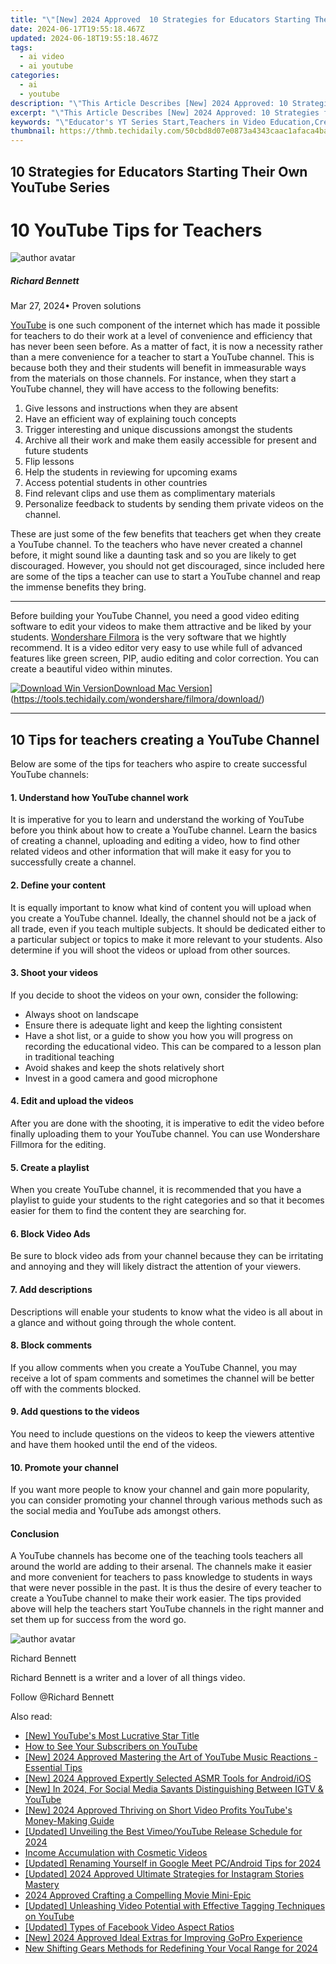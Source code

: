 ```yaml
---
title: "\"[New] 2024 Approved  10 Strategies for Educators Starting Their Own YouTube Series\""
date: 2024-06-17T19:55:18.467Z
updated: 2024-06-18T19:55:18.467Z
tags:
  - ai video
  - ai youtube
categories:
  - ai
  - youtube
description: "\"This Article Describes [New] 2024 Approved: 10 Strategies for Educators Starting Their Own YouTube Series\""
excerpt: "\"This Article Describes [New] 2024 Approved: 10 Strategies for Educators Starting Their Own YouTube Series\""
keywords: "\"Educator's YT Series Start,Teachers in Video Education,Creating Educational Channels,Strategies for Educators Online,Building Teacher YouTube Presence,Starting Edu-Content on YouTube,10 Tactics for Teachers’ Webseries\""
thumbnail: https://thmb.techidaily.com/50cbd8d07e0873a4343caac1afaca4ba3bdd492ab0995e73547b18cbc746d1e9.png
---
```


## 10 Strategies for Educators Starting Their Own YouTube Series

# 10 YouTube Tips for Teachers

![author avatar](https://images.wondershare.com/filmora/article-images/richard-bennett.jpg)

##### Richard Bennett

 Mar 27, 2024• Proven solutions

[YouTube](https://tools.techidaily.com/wondershare/filmora/download/) is one such component of the internet which has made it possible for teachers to do their work at a level of convenience and efficiency that has never been seen before. As a matter of fact, it is now a necessity rather than a mere convenience for a teacher to start a YouTube channel. This is because both they and their students will benefit in immeasurable ways from the materials on those channels. For instance, when they start a YouTube channel, they will have access to the following benefits:

1. Give lessons and instructions when they are absent
2. Have an efficient way of explaining touch concepts
3. Trigger interesting and unique discussions amongst the students
4. Archive all their work and make them easily accessible for present and future students
5. Flip lessons
6. Help the students in reviewing for upcoming exams
7. Access potential students in other countries
8. Find relevant clips and use them as complimentary materials
9. Personalize feedback to students by sending them private videos on the channel.
  
 These are just some of the few benefits that teachers get when they create a YouTube channel. To the teachers who have never created a channel before, it might sound like a daunting task and so you are likely to get discouraged. However, you should not get discouraged, since included here are some of the tips a teacher can use to start a YouTube channel and reap the immense benefits they bring.

---

 Before building your YouTube Channel, you need a good video editing software to edit your videos to make them attractive and be liked by your students. [Wondershare Filmora](https://tools.techidaily.com/wondershare/filmora/download/) is the very software that we hightly recommend. It is a video editor very easy to use while full of advanced features like green screen, PIP, audio editing and color correction. You can create a beautiful video within minutes.

[![Download Win Version](https://images.wondershare.com/filmora/guide/download-btn-win.jpg)](https://tools.techidaily.com/wondershare/filmora/download/)[Download Mac Version](https://images.wondershare.com/filmora/guide/download-btn-mac.jpg)](https://tools.techidaily.com/wondershare/filmora/download/)

---

## 10 Tips for teachers creating a YouTube Channel

 Below are some of the tips for teachers who aspire to create successful YouTube channels:

#### 1\. Understand how YouTube channel work

 It is imperative for you to learn and understand the working of YouTube before you think about how to create a YouTube channel. Learn the basics of creating a channel, uploading and editing a video, how to find other related videos and other information that will make it easy for you to successfully create a channel.

#### 2\. Define your content

 It is equally important to know what kind of content you will upload when you create a YouTube channel. Ideally, the channel should not be a jack of all trade, even if you teach multiple subjects. It should be dedicated either to a particular subject or topics to make it more relevant to your students. Also determine if you will shoot the videos or upload from other sources.

#### 3\. Shoot your videos

 If you decide to shoot the videos on your own, consider the following:

* Always shoot on landscape
* Ensure there is adequate light and keep the lighting consistent
* Have a shot list, or a guide to show you how you will progress on recording the educational video. This can be compared to a lesson plan in traditional teaching
* Avoid shakes and keep the shots relatively short
* Invest in a good camera and good microphone

#### 4\. Edit and upload the videos

 After you are done with the shooting, it is imperative to edit the video before finally uploading them to your YouTube channel. You can use Wondershare Fillmora for the editing.

#### 5\. Create a playlist

 When you create YouTube channel, it is recommended that you have a playlist to guide your students to the right categories and so that it becomes easier for them to find the content they are searching for.

#### 6\. Block Video Ads

 Be sure to block video ads from your channel because they can be irritating and annoying and they will likely distract the attention of your viewers.

#### 7\. Add descriptions

 Descriptions will enable your students to know what the video is all about in a glance and without going through the whole content.

#### 8\. Block comments

 If you allow comments when you create a YouTube Channel, you may receive a lot of spam comments and sometimes the channel will be better off with the comments blocked.

#### 9\. Add questions to the videos

 You need to include questions on the videos to keep the viewers attentive and have them hooked until the end of the videos.

#### 10\. Promote your channel

 If you want more people to know your channel and gain more popularity, you can consider promoting your channel through various methods such as the social media and YouTube ads amongst others.

#### Conclusion

 A YouTube channels has become one of the teaching tools teachers all around the world are adding to their arsenal. The channels make it easier and more convenient for teachers to pass knowledge to students in ways that were never possible in the past. It is thus the desire of every teacher to create a YouTube channel to make their work easier. The tips provided above will help the teachers start YouTube channels in the right manner and set them up for success from the word go.

![author avatar](https://images.wondershare.com/filmora/article-images/richard-bennett.jpg)

Richard Bennett

Richard Bennett is a writer and a lover of all things video.

Follow @Richard Bennett


<ins class="adsbygoogle"
     style="display:block"
     data-ad-format="autorelaxed"
     data-ad-client="ca-pub-7571918770474297"
     data-ad-slot="1223367746"></ins>



<ins class="adsbygoogle"
     style="display:block"
     data-ad-client="ca-pub-7571918770474297"
     data-ad-slot="8358498916"
     data-ad-format="auto"
     data-full-width-responsive="true"></ins>

<span class="atpl-alsoreadstyle">Also read:</span>
<div><ul>
<li><a href="https://youtube-lab.techidaily.com/outubes-most-lucrative-star-title/"><u>[New] YouTube's Most Lucrative Star Title</u></a></li>
<li><a href="https://youtube-lab.techidaily.com/15557339-how-to-see-your-subscribers-on-youtube/"><u>How to See Your Subscribers on YouTube</u></a></li>
<li><a href="https://youtube-lab.techidaily.com/024-approved-mastering-the-art-of-youtube-music-reactions-essential-tips/"><u>[New] 2024 Approved  Mastering the Art of YouTube Music Reactions - Essential Tips</u></a></li>
<li><a href="https://youtube-lab.techidaily.com/024-approved-expertly-selected-asmr-tools-for-androidios/"><u>[New] 2024 Approved  Expertly Selected ASMR Tools for Android/iOS</u></a></li>
<li><a href="https://youtube-lab.techidaily.com/n-2024-for-social-media-savants-distinguishing-between-igtv-and-youtube/"><u>[New] In 2024, For Social Media Savants  Distinguishing Between IGTV & YouTube</u></a></li>
<li><a href="https://youtube-lab.techidaily.com/024-approved-thriving-on-short-video-profits-youtubes-money-making-guide/"><u>[New] 2024 Approved  Thriving on Short Video Profits  YouTube's Money-Making Guide</u></a></li>
<li><a href="https://youtube-lab.techidaily.com/ed-unveiling-the-best-vimeoyoutube-release-schedule-for-2024/"><u>[Updated] Unveiling the Best Vimeo/YouTube Release Schedule for 2024</u></a></li>
<li><a href="https://youtube-video-recordings.techidaily.com/income-accumulation-with-cosmetic-videos/"><u>Income Accumulation with Cosmetic Videos</u></a></li>
<li><a href="https://remote-screen-capture.techidaily.com/updated-renaming-yourself-in-google-meet-pcandroid-tips-for-2024/"><u>[Updated] Renaming Yourself in Google Meet  PC/Android Tips for 2024</u></a></li>
<li><a href="https://instagram-video-recordings.techidaily.com/updated-2024-approved-ultimate-strategies-for-instagram-stories-mastery/"><u>[Updated] 2024 Approved  Ultimate Strategies for Instagram Stories Mastery</u></a></li>
<li><a href="https://extra-tips.techidaily.com/2024-approved-crafting-a-compelling-movie-mini-epic/"><u>2024 Approved  Crafting a Compelling Movie Mini-Epic</u></a></li>
<li><a href="https://facebook-video-footage.techidaily.com/updated-unleashing-video-potential-with-effective-tagging-techniques-on-youtube/"><u>[Updated] Unleashing Video Potential with Effective Tagging Techniques on YouTube</u></a></li>
<li><a href="https://facebook-clips.techidaily.com/updated-types-of-facebook-video-aspect-ratios/"><u>[Updated] Types of Facebook Video Aspect Ratios</u></a></li>
<li><a href="https://vp-tips.techidaily.com/new-2024-approved-ideal-extras-for-improving-gopro-experience/"><u>[New] 2024 Approved  Ideal Extras for Improving GoPro Experience</u></a></li>
<li><a href="https://sound-tweaking.techidaily.com/new-shifting-gears-methods-for-redefining-your-vocal-range-for-2024/"><u>New Shifting Gears Methods for Redefining Your Vocal Range for 2024</u></a></li>
</ul></div>
